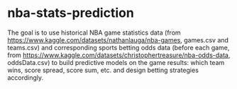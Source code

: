 # nba-stats-prediction
The goal is to use historical NBA game statistics data (from https://www.kaggle.com/datasets/nathanlauga/nba-games, games.csv and teams.csv) and corresponding sports betting odds data (before each game, from https://www.kaggle.com/datasets/christophertreasure/nba-odds-data, oddsData.csv) to build predictive models on the game results: which team wins, score spread, score sum, etc. and design betting strategies accordingly.

